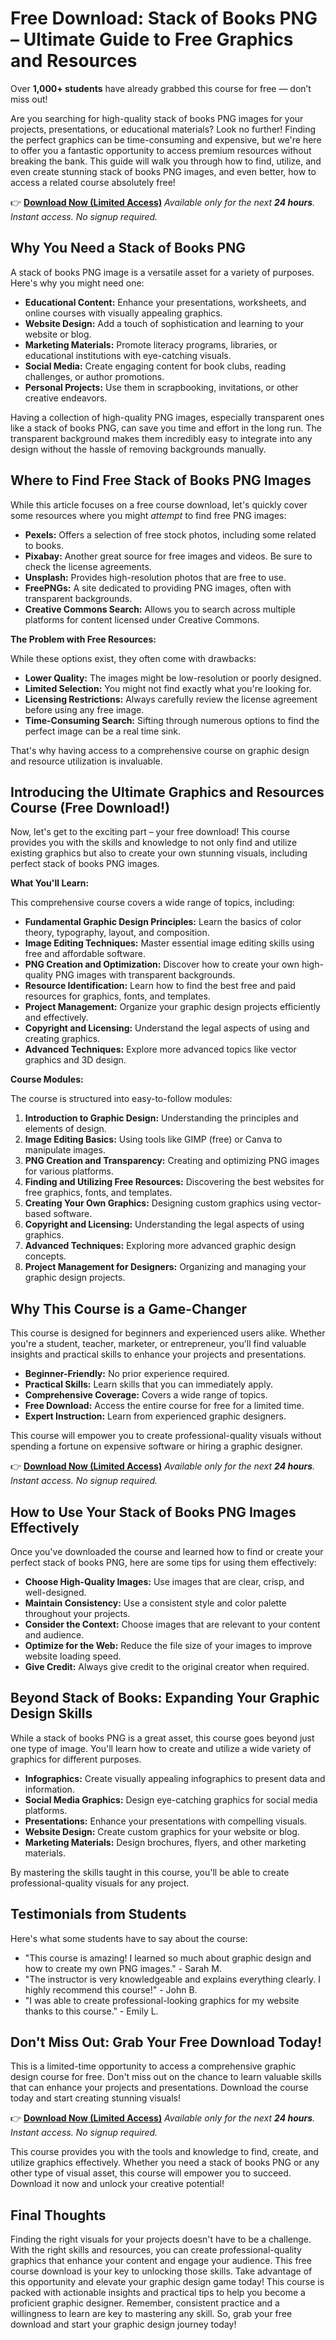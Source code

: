 # Free Download: Stack of Books PNG – Ultimate Guide to Free Graphics and Resources

Over **1,000+ students** have already grabbed this course for free — don’t miss out!

Are you searching for high-quality stack of books PNG images for your projects, presentations, or educational materials? Look no further! Finding the perfect graphics can be time-consuming and expensive, but we're here to offer you a fantastic opportunity to access premium resources without breaking the bank. This guide will walk you through how to find, utilize, and even create stunning stack of books PNG images, and even better, how to access a related course absolutely free!

👉 [**Download Now (Limited Access)**](https://udemywork.com/stack-of-books-png)
_Available only for the next **24 hours**. Instant access. No signup required._

## Why You Need a Stack of Books PNG

A stack of books PNG image is a versatile asset for a variety of purposes. Here's why you might need one:

*   **Educational Content:** Enhance your presentations, worksheets, and online courses with visually appealing graphics.
*   **Website Design:** Add a touch of sophistication and learning to your website or blog.
*   **Marketing Materials:** Promote literacy programs, libraries, or educational institutions with eye-catching visuals.
*   **Social Media:** Create engaging content for book clubs, reading challenges, or author promotions.
*   **Personal Projects:** Use them in scrapbooking, invitations, or other creative endeavors.

Having a collection of high-quality PNG images, especially transparent ones like a stack of books PNG, can save you time and effort in the long run. The transparent background makes them incredibly easy to integrate into any design without the hassle of removing backgrounds manually.

## Where to Find Free Stack of Books PNG Images

While this article focuses on a free course download, let's quickly cover some resources where you might *attempt* to find free PNG images:

*   **Pexels:** Offers a selection of free stock photos, including some related to books.
*   **Pixabay:** Another great source for free images and videos. Be sure to check the license agreements.
*   **Unsplash:** Provides high-resolution photos that are free to use.
*   **FreePNGs:** A site dedicated to providing PNG images, often with transparent backgrounds.
*   **Creative Commons Search:** Allows you to search across multiple platforms for content licensed under Creative Commons.

**The Problem with Free Resources:**

While these options exist, they often come with drawbacks:

*   **Lower Quality:** The images might be low-resolution or poorly designed.
*   **Limited Selection:** You might not find exactly what you're looking for.
*   **Licensing Restrictions:** Always carefully review the license agreement before using any free image.
*   **Time-Consuming Search:** Sifting through numerous options to find the perfect image can be a real time sink.

That's why having access to a comprehensive course on graphic design and resource utilization is invaluable.

## Introducing the Ultimate Graphics and Resources Course (Free Download!)

Now, let's get to the exciting part – your free download! This course provides you with the skills and knowledge to not only find and utilize existing graphics but also to create your own stunning visuals, including perfect stack of books PNG images.

**What You'll Learn:**

This comprehensive course covers a wide range of topics, including:

*   **Fundamental Graphic Design Principles:** Learn the basics of color theory, typography, layout, and composition.
*   **Image Editing Techniques:** Master essential image editing skills using free and affordable software.
*   **PNG Creation and Optimization:** Discover how to create your own high-quality PNG images with transparent backgrounds.
*   **Resource Identification:** Learn how to find the best free and paid resources for graphics, fonts, and templates.
*   **Project Management:** Organize your graphic design projects efficiently and effectively.
*   **Copyright and Licensing:** Understand the legal aspects of using and creating graphics.
*   **Advanced Techniques:** Explore more advanced topics like vector graphics and 3D design.

**Course Modules:**

The course is structured into easy-to-follow modules:

1.  **Introduction to Graphic Design:** Understanding the principles and elements of design.
2.  **Image Editing Basics:** Using tools like GIMP (free) or Canva to manipulate images.
3.  **PNG Creation and Transparency:** Creating and optimizing PNG images for various platforms.
4.  **Finding and Utilizing Free Resources:** Discovering the best websites for free graphics, fonts, and templates.
5.  **Creating Your Own Graphics:** Designing custom graphics using vector-based software.
6.  **Copyright and Licensing:** Understanding the legal aspects of using graphics.
7.  **Advanced Techniques:** Exploring more advanced graphic design concepts.
8.  **Project Management for Designers:** Organizing and managing your graphic design projects.

## Why This Course is a Game-Changer

This course is designed for beginners and experienced users alike. Whether you're a student, teacher, marketer, or entrepreneur, you'll find valuable insights and practical skills to enhance your projects and presentations.

*   **Beginner-Friendly:** No prior experience required.
*   **Practical Skills:** Learn skills that you can immediately apply.
*   **Comprehensive Coverage:** Covers a wide range of topics.
*   **Free Download:** Access the entire course for free for a limited time.
*   **Expert Instruction:** Learn from experienced graphic designers.

This course will empower you to create professional-quality visuals without spending a fortune on expensive software or hiring a graphic designer.

👉 [**Download Now (Limited Access)**](https://udemywork.com/stack-of-books-png)
_Available only for the next **24 hours**. Instant access. No signup required._

## How to Use Your Stack of Books PNG Images Effectively

Once you've downloaded the course and learned how to find or create your perfect stack of books PNG, here are some tips for using them effectively:

*   **Choose High-Quality Images:** Use images that are clear, crisp, and well-designed.
*   **Maintain Consistency:** Use a consistent style and color palette throughout your projects.
*   **Consider the Context:** Choose images that are relevant to your content and audience.
*   **Optimize for the Web:** Reduce the file size of your images to improve website loading speed.
*   **Give Credit:** Always give credit to the original creator when required.

## Beyond Stack of Books: Expanding Your Graphic Design Skills

While a stack of books PNG is a great asset, this course goes beyond just one type of image. You'll learn how to create and utilize a wide variety of graphics for different purposes.

*   **Infographics:** Create visually appealing infographics to present data and information.
*   **Social Media Graphics:** Design eye-catching graphics for social media platforms.
*   **Presentations:** Enhance your presentations with compelling visuals.
*   **Website Design:** Create custom graphics for your website or blog.
*   **Marketing Materials:** Design brochures, flyers, and other marketing materials.

By mastering the skills taught in this course, you'll be able to create professional-quality visuals for any project.

## Testimonials from Students

Here's what some students have to say about the course:

*   "This course is amazing! I learned so much about graphic design and how to create my own PNG images." - Sarah M.
*   "The instructor is very knowledgeable and explains everything clearly. I highly recommend this course!" - John B.
*   "I was able to create professional-looking graphics for my website thanks to this course." - Emily L.

## Don't Miss Out: Grab Your Free Download Today!

This is a limited-time opportunity to access a comprehensive graphic design course for free. Don't miss out on the chance to learn valuable skills that can enhance your projects and presentations. Download the course today and start creating stunning visuals!

👉 [**Download Now (Limited Access)**](https://udemywork.com/stack-of-books-png)
_Available only for the next **24 hours**. Instant access. No signup required._

This course provides you with the tools and knowledge to find, create, and utilize graphics effectively. Whether you need a stack of books PNG or any other type of visual asset, this course will empower you to succeed. Download it now and unlock your creative potential!

## Final Thoughts

Finding the right visuals for your projects doesn't have to be a challenge. With the right skills and resources, you can create professional-quality graphics that enhance your content and engage your audience. This free course download is your key to unlocking those skills. Take advantage of this opportunity and elevate your graphic design game today! This course is packed with actionable insights and practical tips to help you become a proficient graphic designer. Remember, consistent practice and a willingness to learn are key to mastering any skill. So, grab your free download and start your graphic design journey today!
